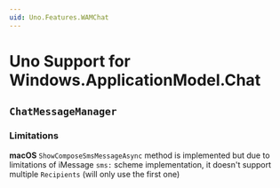 ```yaml
---
uid: Uno.Features.WAMChat
---
```


# Uno Support for Windows.ApplicationModel.Chat

## `ChatMessageManager`

### Limitations

**macOS**
`ShowComposeSmsMessageAsync` method is implemented but due to limitations of iMessage `sms:` scheme implementation, it doesn't support multiple `Recipients` (will only use the first one)
